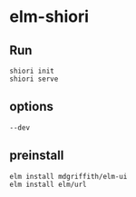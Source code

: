 # elm-shiori

## Run

```
shiori init
shiori serve
```

## options 

```
--dev
```

## preinstall

```
elm install mdgriffith/elm-ui
elm install elm/url
```